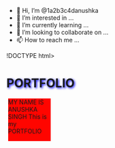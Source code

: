 - 👋 Hi, I’m @1a2b3c4danushka
- 👀 I’m interested in ...
- 🌱 I’m currently learning ...
- 💞️ I’m looking to collaborate on ...
- 📫 How to reach me ...

<!---
1a2b3c4danushka/1a2b3c4danushka is a ✨ special ✨ repository because its `README.md` (this file) appears on your GitHub profile.
You can click the Preview link to take a look at your changes.
--->
!DOCTYPE html>
<html>
    <head><title>ANUSHKA SINGH</title>
        <style>
h1{
    text-shadow: 2px 2px 5px blue;
}
div{
    width: 100px;
  height: 100px;
  background-color: red;
  position: relative;
  animation-name: example;
  animation-duration: 4s;
}
@keyframes example {
  0%   {background-color:red; left:0px; top:0px;}
  25%  {background-color:yellow; left:200px; top:0px;}
  50%  {background-color:blue; left:200px; top:200px;}
  75%  {background-color:green; left:0px; top:200px;}
  100% {background-color:red; left:0px; top:0px;}
}
    </style>
    </head>
<body>
<h1> PORTFOLIO</h1>
<div> MY NAME IS ANUSHKA SINGH
      This is my PORTFOLIO
</div>












</body>

</html>
